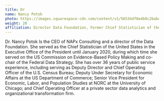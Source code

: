 ```yaml
---
title: Dr
name: Nancy Potok
photo: https://images.squarespace-cdn.com/content/v1/56534df0e4b0c2babdb6644d/1582925262072-MB2LGDFPG8P9ZB9J54GZ/Nancy_Potok.jpg?format=500w
weight: 20
affiliation: Director Data Foundation, Former Chief Statistician of the USA
---
```


Dr. Nancy Potok Is the CEO of NAPx Consulting and a director of the Data Foundation. She served as the Chief Statistician of the United States in the Executive Office of the President until January 2020, during which time she served on the US Commission on Evidence-Based Policy Making and co-chair of the Federal Data Strategy. She has over 36 years of public service experience, including serving as Deputy Director and Chief Operating Officer of the U.S. Census Bureau; Deputy Under Secretary for Economic Affairs at the US Department of Commerce; Senior Vice President for Economic, Labor, and Population Studies at NORC at the University of Chicago; and Chief Operating Officer at a private sector data analytics and organizational transformation firm.
